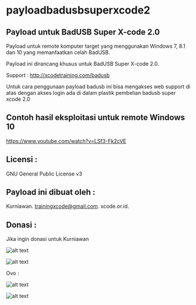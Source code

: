 # payloadbadusbsuperxcode2

Payload untuk BadUSB Super X-code 2.0
-------------------------------------
Payload untuk remote komputer target yang menggunakan Windows 7, 8.1 dan 10 yang memanfaatkan celah BadUSB.

Payload ini dirancang khusus untuk BadUSB Super X-code 2.0.

Support : http://xcodetraining.com/badusb

Untuk cara penggunaan payload badusb ini bisa mengakses web support di atas dengan akses login ada di dalam plastik pembelian badusb super xcode 2.0

Contoh hasil eksploitasi untuk remote Windows 10
------------------------------------------------
https://www.youtube.com/watch?v=LSf3-Fk2cVE


Licensi :
---------

GNU General Public License v3

Payload ini dibuat oleh :
------------------------- 

Kurniawan. trainingxcode@gmail.com. xcode.or.id.


Donasi :
--------
Jika ingin donasi untuk Kurniawan

![alt text](http://xcodeserver.my.id/gofood.png)

![alt text](http://xcodeserver.my.id/gopay.png)

Ovo :

![alt text](http://xcodeserver.my.id/ovo3.png)

![alt text](http://xcodeserver.my.id/ovo2.png)


